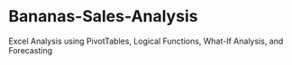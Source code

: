 # Bananas-Sales-Analysis
Excel Analysis using PivotTables, Logical Functions, What-If Analysis, and Forecasting

